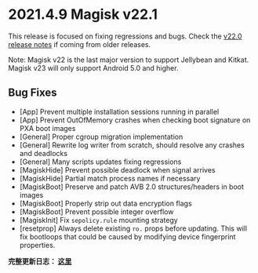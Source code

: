# 2021.4.9 Magisk v22.1

This release is focused on fixing regressions and bugs. Check the [v22.0 release notes](https://topjohnwu.github.io/Magisk/releases/22000.html) if coming from older releases.

Note: Magisk v22 is the last major version to support Jellybean and Kitkat. Magisk v23 will only support Android 5.0 and higher.

## Bug Fixes

- [App] Prevent multiple installation sessions running in parallel
- [App] Prevent OutOfMemory crashes when checking boot signature on PXA boot images
- [General] Proper cgroup migration implementation
- [General] Rewrite log writer from scratch, should resolve any crashes and deadlocks
- [General] Many scripts updates fixing regressions
- [MagiskHide] Prevent possible deadlock when signal arrives
- [MagiskHide] Partial match process names if necessary
- [MagiskBoot] Preserve and patch AVB 2.0 structures/headers in boot images
- [MagiskBoot] Properly strip out data encryption flags
- [MagiskBoot] Prevent possible integer overflow
- [MagiskInit] Fix `sepolicy.rule` mounting strategy
- [resetprop] Always delete existing `ro.` props before updating. This will fix bootloops that could be caused by modifying device fingerprint properties.

**完整更新日志： [这里](/changes.html)**
